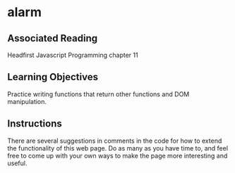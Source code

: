 # alarm

## Associated Reading
Headfirst Javascript Programming chapter 11

## Learning Objectives
Practice writing functions that return other functions and DOM manipulation.

## Instructions 
There are several suggestions in comments in the code for how to extend the functionality of this web page. Do as many as you have time to, and feel free to come up with your own ways to make the page more interesting and useful.
